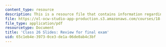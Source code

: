 ```yaml
---
content_type: resource
description: This is a resource file that contains information regarding class 26.
file: https://ol-ocw-studio-app-production.s3.amazonaws.com/courses/18-05-introduction-to-probability-and-statistics-spring-2014/65c1eb4e39730ce3de1a06de0ab4c3bf_MIT18_05S14_class26-slides.pdf
file_type: application/pdf
resourcetype: Document
title: 'Class 26 Slides: Review for final exam'
uid: 65c1eb4e-3973-0ce3-de1a-06de0ab4c3bf
---
```

